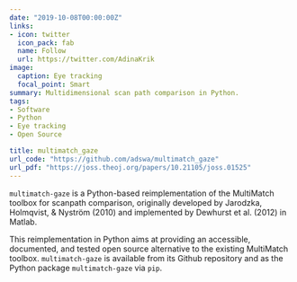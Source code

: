 ```yaml
---
date: "2019-10-08T00:00:00Z"
links:
- icon: twitter
  icon_pack: fab
  name: Follow
  url: https://twitter.com/AdinaKrik
image:
  caption: Eye tracking
  focal_point: Smart
summary: Multidimensional scan path comparison in Python.
tags:
- Software
- Python
- Eye tracking
- Open Source

title: multimatch_gaze
url_code: "https://github.com/adswa/multimatch_gaze"
url_pdf: "https://joss.theoj.org/papers/10.21105/joss.01525"
---
```


`multimatch-gaze` is a Python-based reimplementation of the MultiMatch toolbox for
scanpath comparison, originally developed by Jarodzka, Holmqvist, & Nyström (2010)
and implemented by Dewhurst et al. (2012) in Matlab.

This reimplementation in Python aims at providing an accessible, documented, and
tested open source alternative to the existing MultiMatch toolbox.
`multimatch-gaze` is available from its Github repository and as the Python package
`multimatch-gaze` via `pip`.